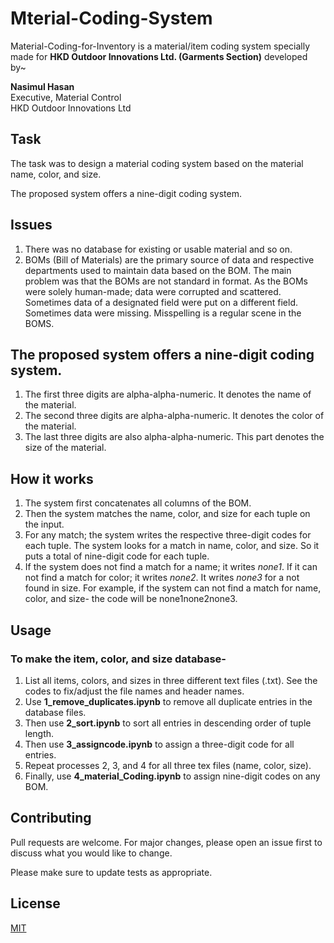 # Mterial-Coding-System

Material-Coding-for-Inventory is a material/item coding system specially made for **HKD Outdoor Innovations Ltd. (Garments Section)** developed by~ 

**Nasimul Hasan**  
Executive, Material Control  
HKD Outdoor Innovations Ltd

## Task

The task was to design a material coding system based on the material name, color, and size.

The proposed system offers a nine-digit coding system.
## Issues
1. There was no database for existing or usable material and so on.
2. BOMs (Bill of Materials) are the primary source of data and respective departments used to maintain data based on the BOM. The main problem was that the BOMs are not standard in format. As the BOMs were solely human-made; data were corrupted and scattered. Sometimes data of a designated field were put on a different field. Sometimes data were missing. Misspelling is a regular scene in the BOMS.

## The proposed system offers a nine-digit coding system.
1. The first three digits are alpha-alpha-numeric. It denotes the name of the material.
2. The second three digits are alpha-alpha-numeric. It denotes the color of the material.
3. The last three digits are also alpha-alpha-numeric. This part denotes the size of the material.

## How it works
1. The system first concatenates all columns of the BOM.
2. Then the system matches the name, color, and size for each tuple on the input.
3. For any match; the system writes the respective three-digit codes for each tuple. The system looks for a match in name, color, and size. So it puts a total of nine-digit code for each tuple.
4. If the system does not find a match for a name; it writes *none1*. If it can not find a match for color; it writes *none2*. It writes *none3* for a not found in size. For example, if the system can not find a match for name, color, and size- the code will be none1none2none3. 



## Usage
### To make the item, color, and size database-
1. List all items, colors, and sizes in three different text files (.txt). See the codes to fix/adjust the file names and header names.
2. Use **1_remove_duplicates.ipynb** to remove all duplicate entries in the database files.
3. Then use **2_sort.ipynb** to sort all entries in descending order of tuple length.
4. Then use **3_assigncode.ipynb** to assign a three-digit code for all entries.
5. Repeat processes 2, 3, and 4 for all three tex files (name, color, size).
5. Finally, use **4_material_Coding.ipynb** to assign nine-digit codes on any BOM.


## Contributing

Pull requests are welcome. For major changes, please open an issue first
to discuss what you would like to change.

Please make sure to update tests as appropriate.

## License

[MIT](https://choosealicense.com/licenses/mit/)
